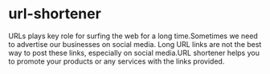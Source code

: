 # url-shortener

URLs plays key role for surfing the web for a long time.Sometimes we need to advertise our businesses on social media. Long URL links are not the best way to post these links, especially on social media.URL shortener helps you to promote your products or any services with the links provided.
